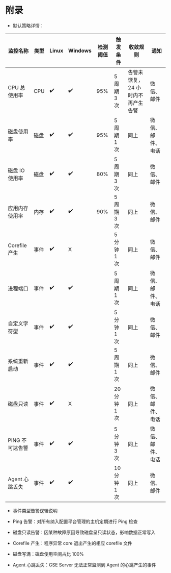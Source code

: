 # 附录

-  默认策略详情：

|监控名称|类型|Linux|Windows|检测阈值|触发条件|收敛规则|通知|
| --- | --- |--- |--- |--- |--- |--- |--- |
|CPU 总使用率|CPU|✔️|✔️|95%|5 周期 3 次| 告警未恢复，24 小时内不再产生告警 | 微信、邮件
|磁盘使用率|磁盘|✔️|✔️|95%|5 周期 1 次| 同上 |微信、邮件、电话
|磁盘 IO 使用率|磁盘|✔️|✔️|80%|5 周期 3 次| 同上 | 微信、邮件
|应用内存使用率|内存|✔️|✔️|90%|5 周期 3 次|同上 |微信、邮件
|Corefile 产生|事件|✔️|X||5 分钟 1 次 | 同上 |微信、邮件|
|进程端口|事件|✔️|✔️||5 周期 1 次 |同上 |微信、邮件、电话
|自定义字符型|事件|✔️|✔️|| 5 分钟 1 次 | 同上 |微信、邮件
|系统重新启动|事件|✔️|✔️| |5 周期 1 次 | 同上 |微信、邮件
|磁盘只读|事件|✔️|X||20 分钟 1 次| 同上 |微信、邮件、电话
|PING 不可达告警|事件|✔️|✔️| |5 分钟 3 次 | 同上 |微信、邮件、电话
|Agent 心跳丢失|事件|✔️|✔️| |10 分钟 1 次 | 同上 |微信、邮件

-  事件类型告警逻辑说明

  - Ping 告警：对所有纳入配置平台管理的主机定期进行 Ping 检查
  - 磁盘只读告警：因某种故障原因导致磁盘呈只读状态，影响数据正常写入
  - Corefile 产生：程序异常 core 退出产生的相应 corefile 文件
  - 磁盘写满：磁盘使用空间占比 100%
  - Agent 心跳丢失：GSE Server 无法正常监测到 Agent 的心跳产生的事件
